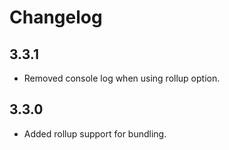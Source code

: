 # Changelog

## 3.3.1

- Removed console log when using rollup option.

## 3.3.0

- Added rollup support for bundling.
